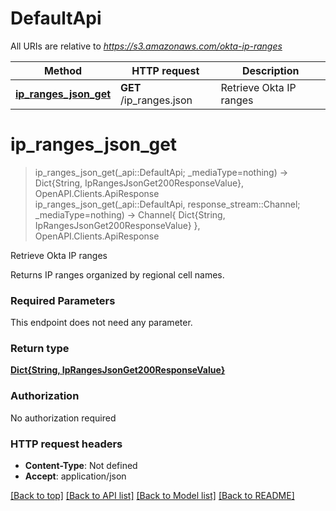 # DefaultApi

All URIs are relative to *https://s3.amazonaws.com/okta-ip-ranges*

Method | HTTP request | Description
------------- | ------------- | -------------
[**ip_ranges_json_get**](DefaultApi.md#ip_ranges_json_get) | **GET** /ip_ranges.json | Retrieve Okta IP ranges


# **ip_ranges_json_get**
> ip_ranges_json_get(_api::DefaultApi; _mediaType=nothing) -> Dict{String, IpRangesJsonGet200ResponseValue}, OpenAPI.Clients.ApiResponse <br/>
> ip_ranges_json_get(_api::DefaultApi, response_stream::Channel; _mediaType=nothing) -> Channel{ Dict{String, IpRangesJsonGet200ResponseValue} }, OpenAPI.Clients.ApiResponse

Retrieve Okta IP ranges

Returns IP ranges organized by regional cell names.

### Required Parameters
This endpoint does not need any parameter.

### Return type

[**Dict{String, IpRangesJsonGet200ResponseValue}**](IpRangesJsonGet200ResponseValue.md)

### Authorization

No authorization required

### HTTP request headers

 - **Content-Type**: Not defined
 - **Accept**: application/json

[[Back to top]](#) [[Back to API list]](../README.md#api-endpoints) [[Back to Model list]](../README.md#models) [[Back to README]](../README.md)


